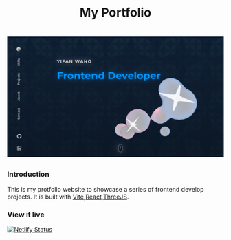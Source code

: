 <h1 align="center">My Portfolio</h1>
<h1 align="center">
  <a href="">
    <img src="/src/assets/preview.png" alt="Project Banner Image">
  </a>
</h1>

### Introduction

This is my protfolio website to showcase a series of frontend develop projects. It is built with [Vite](https://vitejs.dev/),[React](https://react.dev/),[ThreeJS](https://threejs.org/).

### View it live

[![Netlify Status](https://api.netlify.com/api/v1/badges/f6fd56f3-253b-4022-ae38-638b89516e14/deploy-status)](https://app.netlify.com/sites/yifanwang-portfolio-website/deploys)
